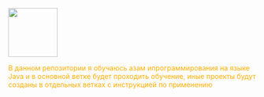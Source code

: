<img src="https://media.giphy.com/media/M9gbBd9nbDrOTu1Mqx/giphy.gif" width="100"/>
<p style="color:#FFAE00">В данном репозитории я обучаюсь азам ипрограммирования на языке Java и в основной ветке будет проходить обучение, иные проекты будут созданы в отдельных ветках с инструкцией по применению</p>
